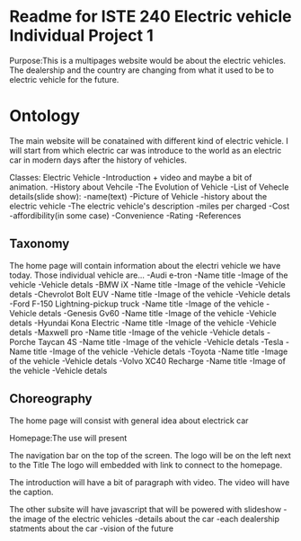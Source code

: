 # Readme for ISTE 240 Electric vehicle Individual Project 1
Purpose:This is a multipages website would be about the electric vehicles.
The dealership and the country are changing from what it used to be to electric vehicle 
for the future.

# Ontology
The main website will be conatained with different kind of electric vehicle.
I will start from which electric car was introduce to the world as an electric car in modern days
after the history of vehicles. 

Classes:
Electric Vehicle
-Introduction + video and maybe a bit of animation. 
-History about Vehcile
-The Evolution of Vehicle
-List of Vehecle details(slide show):
            -name(text)
            -Picture of Vehicle
            -history about the electric vehicle
            -The electric vehicle's description
                        -miles per charged
                        -Cost
                        -affordibility(in some case)
                        -Convenience
                        -Rating
-References


## Taxonomy
The home page will contain information about the
electri vehicle we have today. Those individual vehicle are...
-Audi e-tron
    -Name title
    -Image of the vehicle
    -Vehicle detals
-BMW iX
    -Name title
    -Image of the vehicle
    -Vehicle detals
-Chevrolot Bolt EUV 
    -Name title
    -Image of the vehicle
    -Vehicle detals
-Ford F-150 Lightning-pickup truck
    -Name title
    -Image of the vehicle
    -Vehicle detals
-Genesis Gv60
    -Name title
    -Image of the vehicle
    -Vehicle detals
-Hyundai Kona Electric
    -Name title
    -Image of the vehicle
    -Vehicle detals
-Maxwell pro
    -Name title
    -Image of the vehicle
    -Vehicle detals
-Porche Taycan 4S
    -Name title
    -Image of the vehicle
    -Vehicle detals
-Tesla
    -Name title
    -Image of the vehicle
    -Vehicle detals
-Toyota
    -Name title
    -Image of the vehicle
    -Vehicle detals
-Volvo XC40 Recharge
    -Name title
    -Image of the vehicle
    -Vehicle detals

## Choreography
The home page will consist with general idea about electrick car

Homepage:The use will present

The navigation bar on the top of the screen.
The logo will be on the left next to the Title
The logo will embedded with link to connect to the homepage.


The introduction will have a bit of paragraph with video. 
The video will have the caption. 



The other subsite will have javascript that will be powered with slideshow 
-the image of the electric vehicles
-details about the car
-each dealership statments about the car
-vision of the future


